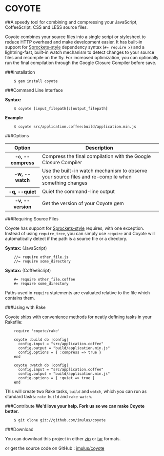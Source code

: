 COYOTE
=============

##A speedy tool for combining and compressing your JavaScript, CoffeeScript, CSS and LESS source files.

Coyote combines your source files into a single script or stylesheet to reduce HTTP overhead and make development easier. It has built-in support for <a href="https://github.com/sstephenson/sprockets">Sprockets-style</a> dependency syntax (`#= require x`) and a lightning-fast, built-in watch mechanism to detect changes to your source files and recompile on the fly. For increased optimization, you can optionally run the final compilation through the Google Closure Compiler before save.




###Installation

		$ gem install coyote



###Command Line Interface

**Syntax:**

		$ coyote [input_filepath]:[output_filepath]

**Example**

		$ coyote src/application.coffee:build/application.min.js



###Options

<table>
	<thead>
		<th>Option</th>
		<th>Description</th>
	</thead>
	<tbody>
		<tr>
			<th>-c, --compress</th>
			<td>Compress the final compilation with the Google Closure Compiler</td>
		</tr>
		<tr>
			<th>-w, --watch</th>
			<td>Use the built-in watch mechanism to observe your source files and re-compile when something changes</td>
		</tr>
		<tr>
			<th>-q, --quiet</th>
			<td>Quiet the command-line output</td>
		</tr>
		<tr>
			<th>-v, --version</th>
			<td>Get the version of your Coyote gem</td>
		</tr>
	</tbody>
</table>            



###Requiring Source Files

Coyote has support for [Sprockets-style](https://github.com/sstephenson/sprockets) requires, with one exception. Instead of using `require_tree`, you can simply use `require` and Coyote will automatically detect if the path is a source file or a directory.


**Syntax:** (JavaScript)

		//= require other_file.js
		//= require some_directory

**Syntax:** (CoffeeScript)

		#= require other_file.coffee
		#= require some_directory

Paths used in `require` statements are evaluated relative to the file which contains them.


###Using with Rake

Coyote ships with convenience methods for neatly defining tasks in your Rakefile:


		require 'coyote/rake'

		coyote :build do |config|
		  config.input = "src/application.coffee"
		  config.output = "build/application.min.js"
		  config.options = { :compress => true }
		end 

		coyote :watch do |config|
		  config.input = "src/application.coffee"
		  config.output = "build/application.min.js"
		  config.options = { :quiet => true }
		end


This will create two Rake tasks, `build` and `watch`, which you can run as standard tasks: `rake build` and `rake watch`.


###Contribute
**We'd love your help. Fork us so we can make Coyote better.**

		$ git clone git://github.com/imulus/coyote


###Download

You can download this project in either
[zip](http://github.com/imulus/coyote/zipball/master) or [tar](http://github.com/imulus/coyote/tarball/master) formats.

or get the source code on GitHub : [imulus/coyote](http://github.com/imulus/coyote)



